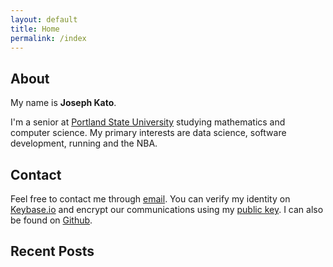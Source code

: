 ```yaml
---
layout: default
title: Home
permalink: /index
---
```


## About

My name is **Joseph Kato**.

I'm a senior at <a href="https://www.pdx.edu">Portland State University</a> studying mathematics and computer science. My primary interests are data science, software development, running and the NBA.

## Contact

Feel free to contact me through <a href="mailto:joseph@jdkato.io">email</a>. You can verify my identity on [Keybase.io](https://keybase.io/jdkato) and encrypt our communications using my [public key](https://keybase.io/jdkato/key.asc). I can also be found on <a href="https://github.com/jdkato">Github</a>.

## Recent Posts

